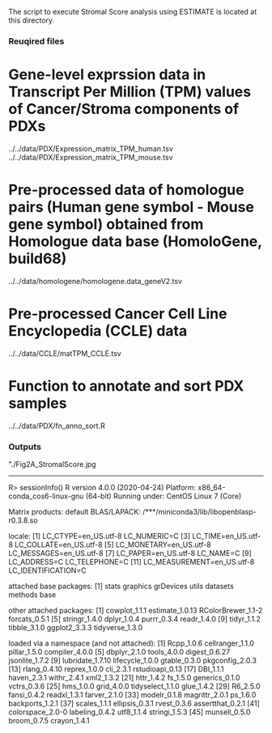 The script to execute Stromal Score analysis using ESTIMATE is located at this directory.

### Reuqired files
# Gene-level exprssion data in Transcript Per Million (TPM) values of Cancer/Stroma components of PDXs 
../../data/PDX/Expression_matrix_TPM_human.tsv
../../data/PDX/Expression_matrix_TPM_mouse.tsv
# Pre-processed data of homologue pairs (Human gene symbol - Mouse gene symbol) obtained from Homologue data base (HomoloGene, build68)
../../data/homologene/homologene.data_geneV2.tsv
# Pre-processed Cancer Cell Line Encyclopedia (CCLE) data
../../data/CCLE/matTPM_CCLE.tsv
# Function to annotate and sort PDX samples
../../data/PDX/fn_anno_sort.R

### Outputs
"./Fig2A_StromalScore.jpg

--------------------------------------------------
R> sessionInfo()
R version 4.0.0 (2020-04-24)
Platform: x86_64-conda_cos6-linux-gnu (64-bit)
Running under: CentOS Linux 7 (Core)

Matrix products: default
BLAS/LAPACK: /***/miniconda3/lib/libopenblasp-r0.3.8.so

locale:
 [1] LC_CTYPE=en_US.utf-8       LC_NUMERIC=C
 [3] LC_TIME=en_US.utf-8        LC_COLLATE=en_US.utf-8
 [5] LC_MONETARY=en_US.utf-8    LC_MESSAGES=en_US.utf-8
 [7] LC_PAPER=en_US.utf-8       LC_NAME=C
 [9] LC_ADDRESS=C               LC_TELEPHONE=C
[11] LC_MEASUREMENT=en_US.utf-8 LC_IDENTIFICATION=C

attached base packages:
[1] stats     graphics  grDevices utils     datasets  methods   base

other attached packages:
 [1] cowplot_1.1.1      estimate_1.0.13    RColorBrewer_1.1-2 forcats_0.5.1
 [5] stringr_1.4.0      dplyr_1.0.4        purrr_0.3.4        readr_1.4.0
 [9] tidyr_1.1.2        tibble_3.1.0       ggplot2_3.3.3      tidyverse_1.3.0

loaded via a namespace (and not attached):
 [1] Rcpp_1.0.6       cellranger_1.1.0 pillar_1.5.0     compiler_4.0.0
 [5] dbplyr_2.1.0     tools_4.0.0      digest_0.6.27    jsonlite_1.7.2
 [9] lubridate_1.7.10 lifecycle_1.0.0  gtable_0.3.0     pkgconfig_2.0.3
[13] rlang_0.4.10     reprex_1.0.0     cli_2.3.1        rstudioapi_0.13
[17] DBI_1.1.1        haven_2.3.1      withr_2.4.1      xml2_1.3.2
[21] httr_1.4.2       fs_1.5.0         generics_0.1.0   vctrs_0.3.6
[25] hms_1.0.0        grid_4.0.0       tidyselect_1.1.0 glue_1.4.2
[29] R6_2.5.0         fansi_0.4.2      readxl_1.3.1     farver_2.1.0
[33] modelr_0.1.8     magrittr_2.0.1   ps_1.6.0         backports_1.2.1
[37] scales_1.1.1     ellipsis_0.3.1   rvest_0.3.6      assertthat_0.2.1
[41] colorspace_2.0-0 labeling_0.4.2   utf8_1.1.4       stringi_1.5.3
[45] munsell_0.5.0    broom_0.7.5      crayon_1.4.1